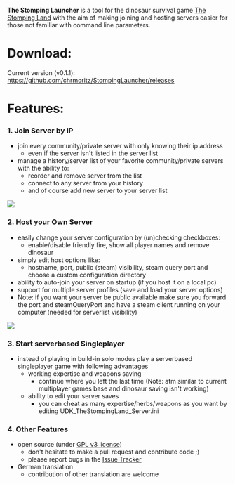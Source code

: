 **The Stomping Launcher** is a tool for the dinosaur survival game [The Stomping Land](http://www.thestompingland.com/) with the aim of making joining and hosting servers easier for those not familiar with command line parameters.

# Download: 

Current version (v0.1.1): https://github.com/chrmoritz/StompingLauncher/releases

# Features:

### 1. Join Server by IP
* join every community/private server with only knowing their ip address
  * even if the server isn't listed in the server list
* manage a history/server list of your favorite community/private servers with the ability to:
  * reorder and remove server from the list
  * connect to any server from your history
  * and of course add new server to your server list

![](https://github.com/chrmoritz/StompingLauncher/releases/download/0.1/sll2.png)


### 2. Host your Own Server
* easily change your server configuration by (un)checking checkboxes:
  * enable/disable friendly fire, show all player names and remove dinosaur
* simply edit host options like:
  * hostname, port, public (steam) visibility, steam query port and choose a custom configuration directory
* ability to auto-join your server on startup (if you host it on a local pc)
* support for multiple server profiles (save and load your server options)
* Note: if you want your server be public available make sure you forward the port and steamQueryPort and have a steam client running on your computer (needed for serverlist visibility)

![](https://github.com/chrmoritz/StompingLauncher/releases/download/0.1/sll1.png)

### 3. Start serverbased Singleplayer
* instead of playing in build-in solo modus play a serverbased singleplayer game with following advantages
  * working expertise and weapons saving
    * continue where you left the last time (Note: atm similar to current multiplayer games base and dinosaur saving isn't working)
  * ability to edit your server saves
    * you can cheat as many expertise/herbs/weapons as you want by editing UDK_TheStompingLand_Server.ini

### 4. Other Features
* open source (under [GPL v3 license](LICENCE.txt))
  * don't hesitate to make a pull request and contribute code ;)
  * please report bugs in the [Issue Tracker](https://github.com/chrmoritz/StompingLauncher/issues)
* German translation
  * contribution of other translation are welcome 

